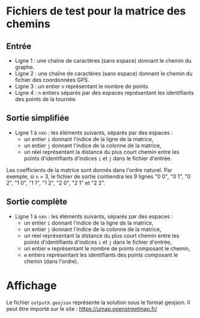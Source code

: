 # Fichiers de test pour la matrice des chemins

## Entrée

- Ligne 1 : une chaîne de caractères (sans espace) donnant le chemin du graphe.
- Ligne 2 : une chaîne de caractères (sans espace) donnant le chemin du fichier des coordonnées GPS.
- Ligne 3 : un entier `n` représentant le nombre de points.
- Ligne 4 : `n` entiers séparés par des espaces représentant les identifiants des points de la tournée.

## Sortie simplifiée

- Ligne 1 à `n`x`n` : les éléments suivants, séparés par des espaces :
  - un entier `i` donnant l'indice de la ligne de la matrice,
  - un entier `j` donnant l'indice de la colonne de la matrice,
  - un réel représentant la distance du plus court chemin entre les points d'identifiants d'indices `i` et `j` dans le fichier d'entrée.
  
Les coefficients de la matrice sont donnés dans l'ordre naturel. Par exemple, si `n` = 3, le fichier de sortie contiendra les 9 lignes "0 0", "0 1", "0 2", "1 0", "1 1", "1 2", "2 0", "2 1" et "2 2".

## Sortie complète

- Ligne 1 à `n`x`n` : les éléments suivants, séparés par des espaces :
  - un entier `i` donnant l'indice de la ligne de la matrice,
  - un entier `j` donnant l'indice de la colonne de la matrice,
  - un réel représentant la distance du plus court chemin entre les points d'identifiants d'indices `i` et `j` dans le fichier d'entrée,
  - un entier `m` représentant le nombre de points composant le chemin,
  - `m` entiers représentant les identifiants des points composant le chemin (dans l'ordre).
  
# Affichage

Le fichier `outputX.geojson` représente la solution sous le format geojson.
Il peut être importé sur le site : https://umap.openstreetmap.fr/